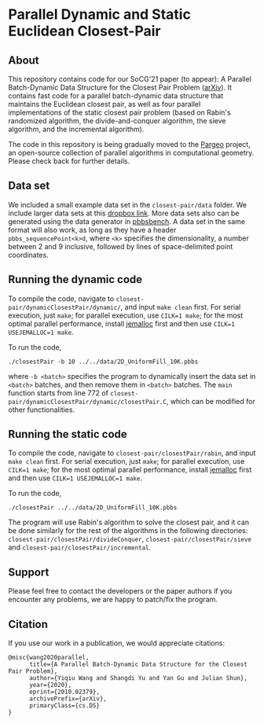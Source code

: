 # Parallel Dynamic and Static Euclidean Closest-Pair
## About

This repository contains code for our SoCG'21 paper (to appear): A Parallel Batch-Dynamic Data Structure for the Closest Pair Problem ([arXiv](https://arxiv.org/abs/2010.02379)). It contains fast code for a parallel batch-dynamic data structure that maintains the Euclidean closest pair, as well as four parallel implementations of the static closest pair problem (based on Rabin's randomized algorithm, the divide-and-conquer algorithm, the sieve algorithm, and the incremental algorithm).

The code in this repository is being gradually moved to the [Pargeo](https://github.com/wangyiqiu/pargeo) project, an open-source collection of parallel algorithms in computational geometry. Please check back for further details.

## Data set

We included a small example data set in the `closest-pair/data` folder. We include larger data sets at this [dropbox link](https://www.dropbox.com/sh/ehhv9thpuvb36jq/AADQowvv9FfQ8ZYdAPL9qJs1a?dl=0). More data sets also can be generated using the data generator in [pbbsbench](https://github.com/cmuparlay/pbbsbench/tree/master/testData/geometryData). A data set in the same format will also work, as long as they have a header `pbbs_sequencePoint<k>d`, where `<k>` specifies the dimensionality, a number between 2 and 9 inclusive, followed by lines of space-delimited point coordinates.

## Running the dynamic code

To compile the code, navigate to `closest-pair/dynamicClosestPair/dynamic/`, and input `make clean` first. For serial execution, just `make`; for parallel execution, use `CILK=1 make`; for the most optimal parallel performance, install [jemalloc](https://github.com/jemalloc/jemalloc/blob/dev/INSTALL.md) first and then use `CILK=1 USEJEMALLOC=1 make`.

To run the code,
```
./closestPair -b 10 ../../data/2D_UniformFill_10K.pbbs
```
where `-b <batch>` specifies the program to dynamically insert the data set in `<batch>` batches, and then remove them in `<batch>` batches. The `main` function starts from line 772 of `closest-pair/dynamicClosestPair/dynamic/closestPair.C`, which can be modified for other functionalities.

## Running the static code

To compile the code, navigate to `closest-pair/closestPair/rabin`, and input `make clean` first. For serial execution, just `make`; for parallel execution, use `CILK=1 make`; for the most optimal parallel performance, install [jemalloc](https://github.com/jemalloc/jemalloc/blob/dev/INSTALL.md) first and then use `CILK=1 USEJEMALLOC=1 make`.

To run the code,
```
./closestPair ../../data/2D_UniformFill_10K.pbbs
```
The program will use Rabin's algorithm to solve the closest pair, and it can be done similarly for the rest of the algorithms in the following directories: `closest-pair/closestPair/divideConquer`, `closest-pair/closestPair/sieve` and `closest-pair/closestPair/incremental`.

## Support

Please feel free to contact the developers or the paper authors if you encounter any problems, we are happy to patch/fix the program.

## Citation

If you use our work in a publication, we would appreciate citations:

    @misc{wang2020parallel,
          title={A Parallel Batch-Dynamic Data Structure for the Closest Pair Problem}, 
          author={Yiqiu Wang and Shangdi Yu and Yan Gu and Julian Shun},
          year={2020},
          eprint={2010.02379},
          archivePrefix={arXiv},
          primaryClass={cs.DS}
    }
